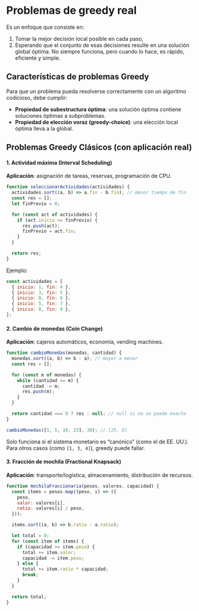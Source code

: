 # **Problemas de greedy real**  

Es un enfoque que consiste en:
1. Tomar la mejor decisión local posible en cada paso,
2. Esperando que el conjunto de esas decisiones resulte en una solución global óptima.
No siempre funciona, pero cuando lo hace, es rápido, eficiente y simple.



## Características de problemas Greedy

Para que un problema pueda resolverse correctamente con un algoritmo codicioso, debe cumplir:
- **Propiedad de subestructura óptima**: una solución óptima contiene soluciones óptimas a subproblemas.
- **Propiedad de elección voraz (greedy-choice)**: una elección local óptima lleva a la global.



## Problemas Greedy Clásicos (con aplicación real)

#### 1. Actividad máxima (Interval Scheduling)

**Aplicación**: asignación de tareas, reservas, programación de CPU.
```js
function seleccionarActividades(actividades) {
  actividades.sort((a, b) => a.fin - b.fin); // menor tiempo de fin
  const res = [];
  let finPrevio = 0;

  for (const act of actividades) {
    if (act.inicio >= finPrevio) {
      res.push(act);
      finPrevio = act.fin;
    }
  }

  return res;
}
```

Ejemplo:
```js
const actividades = [
  { inicio: 1, fin: 4 },
  { inicio: 3, fin: 5 },
  { inicio: 0, fin: 6 },
  { inicio: 5, fin: 7 },
  { inicio: 8, fin: 9 },
];
```



#### 2. Cambio de monedas (Coin Change)

**Aplicación**: cajeros automáticos, economía, vending machines.
```js
function cambioMonedas(monedas, cantidad) {
  monedas.sort((a, b) => b - a); // mayor a menor
  const res = [];

  for (const m of monedas) {
    while (cantidad >= m) {
      cantidad -= m;
      res.push(m);
    }
  }

  return cantidad === 0 ? res : null; // null si no se puede exacto
}
```

```js
cambioMonedas([1, 5, 10, 25], 30); // [25, 5]
```
Solo funciona si el sistema monetario es “canónico” (como el de EE. UU.). Para otros casos (como `[1, 3, 4]`), greedy puede fallar.



#### 3. Fracción de mochila (Fractional Knapsack)

**Aplicación**: transporte/logística, almacenamiento, distribución de recursos.
```js
function mochilaFraccionaria(pesos, valores, capacidad) {
  const items = pesos.map((peso, i) => ({
    peso,
    valor: valores[i],
    ratio: valores[i] / peso,
  }));

  items.sort((a, b) => b.ratio - a.ratio);

  let total = 0;
  for (const item of items) {
    if (capacidad >= item.peso) {
      total += item.valor;
      capacidad -= item.peso;
    } else {
      total += item.ratio * capacidad;
      break;
    }
  }

  return total;
}
```